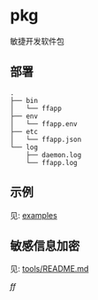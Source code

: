 # pkg

敏捷开发软件包

## 部署

```shell
.
├── bin
│   └── ffapp
├── env
│   └── ffapp.env
├── etc
│   └── ffapp.json
└── log
    ├── daemon.log
    └── ffapp.log
```

## 示例

见: [examples](examples)

## 敏感信息加密

见: [tools/README.md](tools/README.md)







*ff*
